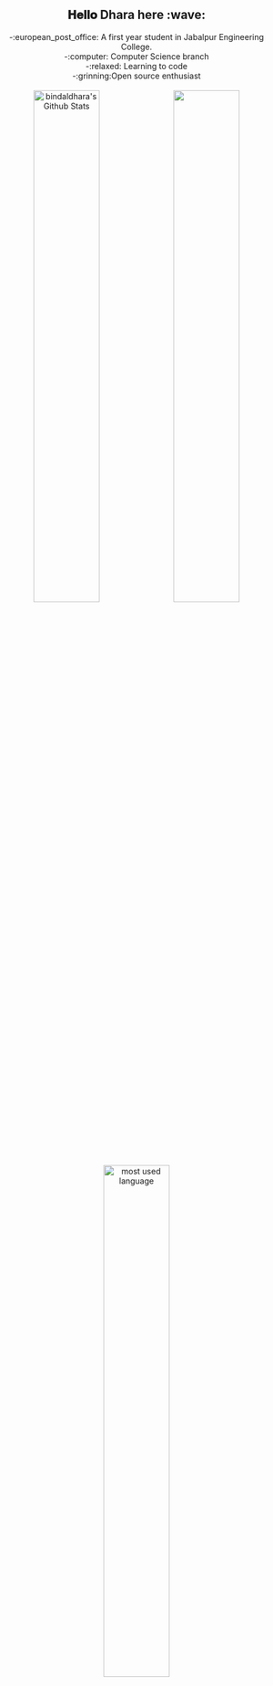   <div align="center">
<h2> 𝐇𝐞𝐥𝐥𝐨 Dhara here :wave:</h2>
</div>
<div align="center">
-:european_post_office: A first year student in Jabalpur Engineering College. <br>
-:computer: Computer Science branch <br>
-:relaxed: Learning to code <br>
-:grinning:Open source enthusiast<br>
</div>
<div align="center">
<div align="center">
  <br>
  <img width="48%" src="https://github-readme-stats.vercel.app/api?username=bindaldhara&theme=dracula&show_icons=true" alt="bindaldhara's Github Stats"/>
  <img width="48%" src="https://github-readme-streak-stats.herokuapp.com/?user=bindaldhara&theme=dracula&show_icons=true" /><br>
  <p align="#center"><img width="48%" src="https://github-readme-stats.vercel.app/api/top-langs/?username=bindaldhara&layout=compact&hide=html&theme=dracula&show_icons=true" alt="most used language" /></p>
</div>
</br>
## 𝗠𝘆 𝗧𝗲𝗰𝗸 𝗦𝘁𝗮𝗰𝗸
![C++](https://img.shields.io/badge/C%2B%2B-00599C?style=for-the-badge&logo=c%2B%2B&logoColor=white)
![Python](https://img.shields.io/badge/Python-3776AB?style=for-the-badge&logo=python&logoColor=white)
![HTML5](https://img.shields.io/badge/-HTML5-%23E44D27?style=flat-square&logo=html5&logoColor=ffffff)
![CSS3](https://img.shields.io/badge/-CSS3-%231572B6?style=flat-square&logo=css3)
![JavaScript](https://img.shields.io/badge/-JavaScript-%23F7DF1C?style=flat-square&logo=javascript&logoColor=000000&labelColor=%23F7DF1C&color=%23FFCE5A)
![Git](https://img.shields.io/badge/-Git-%23F05032?style=flat-square&logo=git&logoColor=%23ffffff)
![VS Code](https://img.shields.io/badge/-VSCode-%23007ACC?style=flat-square&logo=visual-studio-code)

[![Dhara's github activity graph](https://activity-graph.herokuapp.com/graph?username=bindaldhara&theme=dracula)](https://github.com/bindaldhara/github-readme-activity-graph)
<br>



<h1 align="center">Follow me around web :point_down:</h1>
   <p align="center">
<a href="https://github.com/bindaldhara" target="_blank">
<img src=https://img.shields.io/badge/github-%2324292e.svg?&style=for-the-badge&logo=github&logoColor=white alt=github style="margin-bottom: 5px;" /></a>
<a href="https://www.linkedin.com/in/dhara-bindal-48996a1bb" target="_blank">
<img alt = "LinkedIn"src="https://img.shields.io/badge/LinkedIn-%230077B5.svg?&style=flat-square&logo=linkedin&logoColor=white" /></a>
<a href="mailto:dharabindal@gmail.com" target="_blank">
<img alt="Gmail" src="https://img.shields.io/badge/Gmail-D14836?style=for-the-badge&logo=gmail&logoColor=white" /></a>
</p>

</div>



